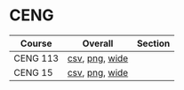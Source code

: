 # CENG

| Course | Overall | Section |
| ------ | ------- | ------- |
| CENG 113 | [csv](https://github.com/UCSD-Historical-Enrollment-Data/2025Summer2/blob/main/overall/CENG%20113.csv), [png](https://raw.githubusercontent.com/UCSD-Historical-Enrollment-Data/2025Summer2/main/plot_overall/CENG%20113.png), [wide](https://raw.githubusercontent.com/UCSD-Historical-Enrollment-Data/2025Summer2/main/plot_overall_wide/CENG%20113.png) |  |
| CENG 15 | [csv](https://github.com/UCSD-Historical-Enrollment-Data/2025Summer2/blob/main/overall/CENG%2015.csv), [png](https://raw.githubusercontent.com/UCSD-Historical-Enrollment-Data/2025Summer2/main/plot_overall/CENG%2015.png), [wide](https://raw.githubusercontent.com/UCSD-Historical-Enrollment-Data/2025Summer2/main/plot_overall_wide/CENG%2015.png) |  |
